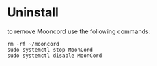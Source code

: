 # Uninstall

to remove Mooncord use the following commands:  
```shell
rm -rf ~/mooncord
sudo systemctl stop MoonCord
sudo systemctl disable MoonCord
```